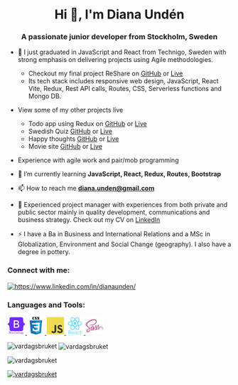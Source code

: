 
<h1 align="center">Hi 👋, I'm Diana Undén</h1>
<h3 align="center">A passionate junior developer from Stockholm, Sweden</h3>

- 🔭 I just graduated in JavaScript and React from Technigo, Sweden with strong emphasis on delivering projects using Agile methodologies.
    - Checkout my final project ReShare on [GitHub](https://github.com/Vardagsbruket/ReShare.git) or [Live](https://stirring-florentine-c4bb3f.netlify.app/)
    - Its tech stack includes responsive web design, JavaScript, React Vite, Redux, Rest API calls, Routes, CSS, Serverless functions and Mongo DB.

- View some of my other projects live
    - Todo app using Redux on [GitHub](https://github.com/Vardagsbruket/Technigo_project-todos-redux.git) or [Live](https://gilded-swan-627c20.netlify.app/)
    - Swedish Quiz [GitHub](https://github.com/Vardagsbruket/technigo_project-redux-quiz.git) or [Live](https://funn-quizz.netlify.app/)
    - Happy thoughts [GitHub](https://github.com/Vardagsbruket/technigo_project-happy-thoughts-vite.git) or [Live](https://technigo-project-happy-thoughts-app.netlify.app/)
    - Movie site [GitHub](https://github.com/Vardagsbruket/technigo_project-movies-vite.git) or [Live](https://genuine-pasca-c3840a.netlify.app/)

- Experience with agile work and pair/mob programming

- 🌱 I’m currently learning **JavaScript, React, Redux, Routes, Bootstrap**

- 📫 How to reach me **diana.unden@gmail.com**

- 📄 Experienced project manager with experiences from both private and public sector mainly in quality development, communications and business strategy. Check out my CV on [LinkedIn](https://www.linkedin.com/in/dianaunden/)

- ⚡ I have a Ba in Business and International Relations and a MSc in Globalization, Environment and Social Change (geography). I also have a degree in pottery.

<h3 align="left">Connect with me:</h3>
<p align="left">
<a href="https://linkedin.com/in/https://www.linkedin.com/in/dianaunden/" target="blank"><img align="center" src="https://raw.githubusercontent.com/rahuldkjain/github-profile-readme-generator/master/src/images/icons/Social/linked-in-alt.svg" alt="https://www.linkedin.com/in/dianaunden/" height="30" width="40" /></a>
</p>

<h3 align="left">Languages and Tools:</h3>
<p align="left"> <a href="https://getbootstrap.com" target="_blank" rel="noreferrer"> <img src="https://raw.githubusercontent.com/devicons/devicon/master/icons/bootstrap/bootstrap-plain-wordmark.svg" alt="bootstrap" width="40" height="40"/> </a> <a href="https://www.w3schools.com/css/" target="_blank" rel="noreferrer"> <img src="https://raw.githubusercontent.com/devicons/devicon/master/icons/css3/css3-original-wordmark.svg" alt="css3" width="40" height="40"/> </a> <a href="https://developer.mozilla.org/en-US/docs/Web/JavaScript" target="_blank" rel="noreferrer"> <img src="https://raw.githubusercontent.com/devicons/devicon/master/icons/javascript/javascript-original.svg" alt="javascript" width="40" height="40"/> </a> <a href="https://reactjs.org/" target="_blank" rel="noreferrer"> <img src="https://raw.githubusercontent.com/devicons/devicon/master/icons/react/react-original-wordmark.svg" alt="react" width="40" height="40"/> </a> <a href="https://sass-lang.com" target="_blank" rel="noreferrer"> <img src="https://raw.githubusercontent.com/devicons/devicon/master/icons/sass/sass-original.svg" alt="sass" width="40" height="40"/> </a> </p>

<p><img align="left" src="https://github-readme-stats.vercel.app/api/top-langs?username=vardagsbruket&show_icons=true&locale=en&layout=compact" alt="vardagsbruket" /></p>

<p>&nbsp;<img align="center" src="https://github-readme-stats.vercel.app/api?username=vardagsbruket&show_icons=true&locale=en" alt="vardagsbruket" /></p>

<p align="left"> <img src="https://komarev.com/ghpvc/?username=vardagsbruket&label=Profile%20views&color=0e75b6&style=flat" alt="vardagsbruket" /> </p>

<p align="left"> <a href="https://github.com/ryo-ma/github-profile-trophy"><img src="https://github-profile-trophy.vercel.app/?username=vardagsbruket" alt="vardagsbruket" /></a> </p>

